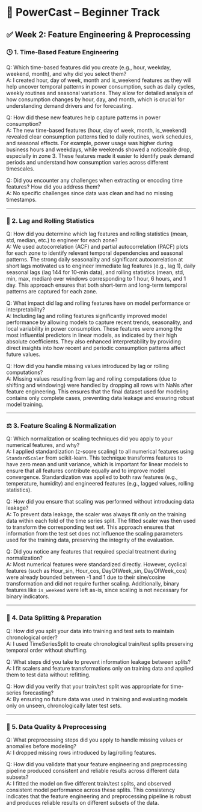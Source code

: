 # 🔴 PowerCast – Beginner Track

## ✅ Week 2: Feature Engineering & Preprocessing

### 🕒 1. Time-Based Feature Engineering

Q: Which time-based features did you create (e.g., hour, weekday, weekend, month), and why did you select them?  
A: I created hour, day of week, month and is_weekend features as they will help uncover temporal patterns in  power consumption, such as daily cycles, weekly routines and seasonal variations. They allow for detailed analysis of how consumption changes by hour, day, and month, which is crucial for understanding demand drivers and for forecasting.

Q: How did these new features help capture patterns in power consumption?  
A: The new time-based features (hour, day of week, month, is_weekend) revealed clear consumption patterns tied to daily routines, work schedules, and seasonal effects. For example, power usage was higher during business hours and weekdays, while weekends showed a noticeable drop, especially in zone 3. These features made it easier to identify peak demand periods and understand how consumption varies across different timescales.

Q: Did you encounter any challenges when extracting or encoding time features? How did you address them?  
A: No specific challenges since data was clean and had no missing timestamps.

---

### 🔁 2. Lag and Rolling Statistics

Q: How did you determine which lag features and rolling statistics (mean, std, median, etc.) to engineer for each zone?  
A: We used autocorrelation (ACF) and partial autocorrelation (PACF) plots for each zone to identify relevant temporal dependencies and seasonal patterns. The strong daily seasonality and significant autocorrelation at short lags motivated us to engineer immediate lag features (e.g., lag 1), daily seasonal lags (lag 144 for 10-min data), and rolling statistics (mean, std, min, max, median) over windows corresponding to 1 hour, 6 hours, and 1 day. This approach ensures that both short-term and long-term temporal patterns are captured for each zone.

Q: What impact did lag and rolling features have on model performance or interpretability?  
A: Including lag and rolling features significantly improved model performance by allowing models to capture recent trends, seasonality, and local variability in power consumption. These features were among the most influential predictors in linear models, as indicated by their high absolute coefficients. They also enhanced interpretability by providing direct insights into how recent and periodic consumption patterns affect future values.


Q: How did you handle missing values introduced by lag or rolling computations?  
A: Missing values resulting from lag and rolling computations (due to shifting and windowing) were handled by dropping all rows with NaNs after feature engineering. This ensures that the final dataset used for modeling contains only complete cases, preventing data leakage and ensuring robust model training.

---

### ⚖️ 3. Feature Scaling & Normalization

Q: Which normalization or scaling techniques did you apply to your numerical features, and why?  
A: I applied standardization (z-score scaling) to all numerical features using `StandardScaler` from scikit-learn. This technique transforms features to have zero mean and unit variance, which is important for linear models to ensure that all features contribute equally and to improve model convergence. Standardization was applied to both raw features (e.g., temperature, humidity) and engineered features (e.g., lagged values, rolling statistics).

Q: How did you ensure that scaling was performed without introducing data leakage?  
A: To prevent data leakage, the scaler was always fit only on the training data within each fold of the time series split. The fitted scaler was then used to transform the corresponding test set. This approach ensures that information from the test set does not influence the scaling parameters used for the training data, preserving the integrity of the evaluation.

Q: Did you notice any features that required special treatment during normalization?  
A: Most numerical features were standardized directly. However, cyclical features (such as Hour_sin, Hour_cos, DayOfWeek_sin, DayOfWeek_cos) were already bounded between -1 and 1 due to their sine/cosine transformation and did not require further scaling. Additionally, binary features like `is_weekend` were left as-is, since scaling is not necessary for binary indicators.

---

### 🧩 4. Data Splitting & Preparation

Q: How did you split your data into training and test sets to maintain chronological order?  
A: I used TimeSeriesSplit to create chronological train/test splits preserving temporal order without shuffling.

Q: What steps did you take to prevent information leakage between splits?  
A: I fit scalers and feature transformations only on training data and applied them to test data without refitting.

Q: How did you verify that your train/test split was appropriate for time-series forecasting?  
A: By ensuring no future data was used in training and evaluating models only on unseen, chronologically later test sets.

---

### 🧪 5. Data Quality & Preprocessing

Q: What preprocessing steps did you apply to handle missing values or anomalies before modeling?  
A: I dropped missing rows introduced by lag/rolling features.

Q: How did you validate that your feature engineering and preprocessing pipeline produced consistent and reliable results across different data subsets?  
A: I fitted the model on five different train/test splits, and observed consistent model performance across these splits. This consistency indicates that the feature engineering and preprocessing pipeline is robust and produces reliable results on different subsets of the data.